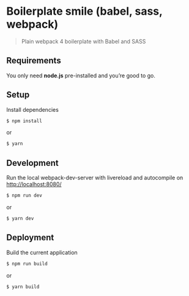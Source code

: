 Boilerplate smile (babel, sass, webpack)
===========

> Plain webpack 4 boilerplate with Babel and SASS

## Requirements
You only need <b>node.js</b> pre-installed and you’re good to go.

## Setup
Install dependencies
```sh
$ npm install
```
or
```sh
$ yarn
```

## Development
Run the local webpack-dev-server with livereload and autocompile on [http://localhost:8080/](http://localhost:8080/)
```sh
$ npm run dev
```
or
```sh
$ yarn dev
```

## Deployment
Build the current application
```sh
$ npm run build
```
or
```sh
$ yarn build
```
